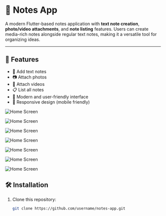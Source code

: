 # 📒 Notes App

A modern Flutter-based notes application with **text note creation**, **photo/video attachments**, and **note listing** features. Users can create media-rich notes alongside regular text notes, making it a versatile tool for organizing ideas.

---

## 🚀 Features

- 📝 Add text notes  
- 📷 Attach photos  
- 🎥 Attach videos  
- 📋 List all notes  
- 🎨 Modern and user-friendly interface  
- 📱 Responsive design (mobile friendly)




![Home Screen](https://github.com/AhmetFarukTUNC/notepad/blob/main/images/kaydol.jpg)

![Home Screen](https://github.com/AhmetFarukTUNC/notepad/blob/main/images/kaydol.jpg)

![Home Screen](https://github.com/AhmetFarukTUNC/notepad/blob/main/images/kaydol.jpg)

![Home Screen](https://github.com/AhmetFarukTUNC/notepad/blob/main/images/kaydol.jpg)

![Home Screen](https://github.com/AhmetFarukTUNC/notepad/blob/main/images/kaydol.jpg)

![Home Screen](https://github.com/AhmetFarukTUNC/notepad/blob/main/images/kaydol.jpg)

![Home Screen](https://github.com/AhmetFarukTUNC/notepad/blob/main/images/kaydol.jpg)



## 🛠 Installation

1. Clone this repository:
   ```bash
   git clone https://github.com/username/notes-app.git
